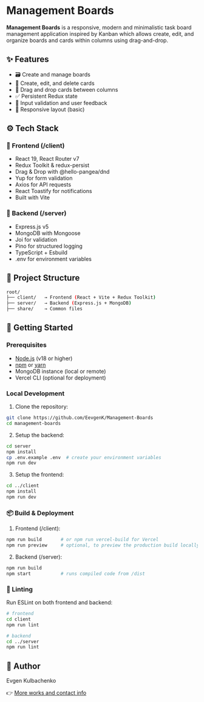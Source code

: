 # Management Boards

**Management Boards** is a responsive, modern and minimalistic task board management application inspired by Kanban which allows create, edit, and organize boards and cards within columns using drag-and-drop.

## ✨ Features

- 🗃 Create and manage boards
- 📝 Create, edit, and delete cards
- 🔀 Drag and drop cards between columns
- ✅ Persistent Redux state
- 🔐 Input validation and user feedback
- 📱 Responsive layout (basic)

## ⚙️ Tech Stack

### 🔵 Frontend (/client)

- React 19, React Router v7
- Redux Toolkit & redux-persist
- Drag & Drop with @hello-pangea/dnd
- Yup for form validation
- Axios for API requests
- React Toastify for notifications
- Built with Vite

### 🔴 Backend (/server)

- Express.js v5
- MongoDB with Mongoose
- Joi for validation
- Pino for structured logging
- TypeScript + Esbuild
- .env for environment variables

## 📁 Project Structure

```bash
root/
├── client/   → Frontend (React + Vite + Redux Toolkit)
├── server/   → Backend (Express.js + MongoDB)
├── share/    → Common files
```

## 🚀 Getting Started

### Prerequisites

- [Node.js](https://nodejs.org/) (v18 or higher)
- [npm](https://www.npmjs.com/) or [yarn](https://yarnpkg.com/)
- MongoDB instance (local or remote)
- Vercel CLI (optional for deployment)

### Local Development

1. Clone the repository:

```bash
git clone https://github.com/EevgenK/Management-Boards
cd management-boards
```

2. Setup the backend:

```bash
cd server
npm install
cp .env.example .env  # create your environment variables
npm run dev
```

3. Setup the frontend:

```bash
cd ../client
npm install
npm run dev
```

### 📦 Build & Deployment

1. Frontend (/client):

```bash
npm run build       # or npm run vercel-build for Vercel
npm run preview     # optional, to preview the production build locally
```

2. Backend (/server):

```bash
npm run build
npm start           # runs compiled code from /dist
```

### 🧪 Linting

Run ESLint on both frontend and backend:

```bash
# frontend
cd client
npm run lint

# backend
cd ../server
npm run lint
```

## 👤 Author

Evgen Kulbachenko

👉 [More works and contact info](https://portfolio-react-gamma-orcin.vercel.app/)
